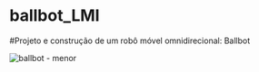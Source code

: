 # ballbot_LMI

#Projeto e construção de um robô móvel omnidirecional: Ballbot

![ballbot - menor](https://user-images.githubusercontent.com/3063514/115997235-d588a600-a5b8-11eb-87ae-f8e5373d7077.png)



